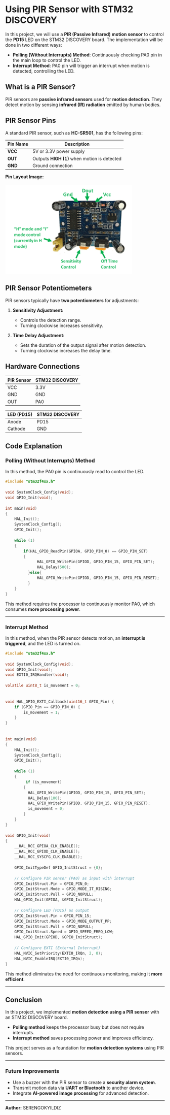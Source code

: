 # Using PIR Sensor with STM32 DISCOVERY

In this project, we will use a **PIR (Passive Infrared) motion sensor** to control the **PD15** LED on the STM32 DISCOVERY board. The implementation will be done in two different ways:

- **Polling (Without Interrupts) Method**: Continuously checking PA0 pin in the main loop to control the LED.
- **Interrupt Method**: PA0 pin will trigger an interrupt when motion is detected, controlling the LED.

## What is a PIR Sensor?

PIR sensors are **passive infrared sensors** used for **motion detection**. They detect motion by sensing **infrared (IR) radiation** emitted by human bodies.

## PIR Sensor Pins

A standard PIR sensor, such as **HC-SR501**, has the following pins:

| Pin Name | Description |
|----------|------------|
| **VCC**  | 5V or 3.3V power supply |
| **OUT**  | Outputs **HIGH (1)** when motion is detected |
| **GND**  | Ground connection |

**Pin Layout Image:**
</br></br>
<img src="images/pinout.png" alt="PIR Sensor" width="400">



## PIR Sensor Potentiometers

PIR sensors typically have **two potentiometers** for adjustments:

1. **Sensitivity Adjustment:**
   - Controls the detection range.
   - Turning clockwise increases sensitivity.

2. **Time Delay Adjustment:**
   - Sets the duration of the output signal after motion detection.
   - Turning clockwise increases the delay time.

## Hardware Connections

| PIR Sensor | STM32 DISCOVERY |
|------------|----------------|
| VCC        | 3.3V           |
| GND        | GND            |
| OUT        | PA0            |

| LED (PD15) | STM32 DISCOVERY |
|------------|----------------|
| Anode      | PD15           |
| Cathode    | GND            |

## Code Explanation

### **Polling (Without Interrupts) Method**
In this method, the PA0 pin is continuously read to control the LED.

```c
#include "stm32f4xx.h"

void SystemClock_Config(void);
void GPIO_Init(void);

int main(void)
{
    HAL_Init();
    SystemClock_Config();
    GPIO_Init();

    while (1)
    {
        if(HAL_GPIO_ReadPin(GPIOA, GPIO_PIN_0) == GPIO_PIN_SET)
        {
    		  HAL_GPIO_WritePin(GPIOD, GPIO_PIN_15, GPIO_PIN_SET);
    		  HAL_Delay(500);
	      }else{
		      HAL_GPIO_WritePin(GPIOD, GPIO_PIN_15, GPIO_PIN_RESET);
	      }
    }
}
```

This method requires the processor to continuously monitor PA0, which consumes **more processing power**.

---

### **Interrupt Method**
In this method, when the PIR sensor detects motion, an **interrupt is triggered**, and the LED is turned on.

```c
#include "stm32f4xx.h"

void SystemClock_Config(void);
void GPIO_Init(void);
void EXTI0_IRQHandler(void);

volatile uint8_t is_movement = 0;


void HAL_GPIO_EXTI_Callback(uint16_t GPIO_Pin) {
    if (GPIO_Pin == GPIO_PIN_0) {
    	is_movement = 1;
    }
}


int main(void)
{
    HAL_Init();
    SystemClock_Config();
    GPIO_Init();

    while (1)
    {
         if (is_movement)
        {
          HAL_GPIO_WritePin(GPIOD, GPIO_PIN_15, GPIO_PIN_SET);
          HAL_Delay(100);
          HAL_GPIO_WritePin(GPIOD, GPIO_PIN_15, GPIO_PIN_RESET);
          is_movement = 0;
        }
    }
}

void GPIO_Init(void)
{
    __HAL_RCC_GPIOA_CLK_ENABLE();
    __HAL_RCC_GPIOD_CLK_ENABLE();
    __HAL_RCC_SYSCFG_CLK_ENABLE();

    GPIO_InitTypeDef GPIO_InitStruct = {0};

    // Configure PIR sensor (PA0) as input with interrupt
    GPIO_InitStruct.Pin = GPIO_PIN_0;
    GPIO_InitStruct.Mode = GPIO_MODE_IT_RISING;
    GPIO_InitStruct.Pull = GPIO_NOPULL;
    HAL_GPIO_Init(GPIOA, &GPIO_InitStruct);

    // Configure LED (PD15) as output
    GPIO_InitStruct.Pin = GPIO_PIN_15;
    GPIO_InitStruct.Mode = GPIO_MODE_OUTPUT_PP;
    GPIO_InitStruct.Pull = GPIO_NOPULL;
    GPIO_InitStruct.Speed = GPIO_SPEED_FREQ_LOW;
    HAL_GPIO_Init(GPIOD, &GPIO_InitStruct);

    // Configure EXTI (External Interrupt)
    HAL_NVIC_SetPriority(EXTI0_IRQn, 2, 0);
    HAL_NVIC_EnableIRQ(EXTI0_IRQn);
}
```

This method eliminates the need for continuous monitoring, making it **more efficient**.

---

## Conclusion
In this project, we implemented **motion detection using a PIR sensor** with an STM32 DISCOVERY board.

- **Polling method** keeps the processor busy but does not require interrupts.
- **Interrupt method** saves processing power and improves efficiency.

This project serves as a foundation for **motion detection systems** using PIR sensors.

---

### **Future Improvements**
- Use a buzzer with the PIR sensor to create a **security alarm system**.
- Transmit motion data via **UART or Bluetooth** to another device.
- Integrate **AI-powered image processing** for advanced detection.

---

**Author:** SERENGOKYILDIZ

